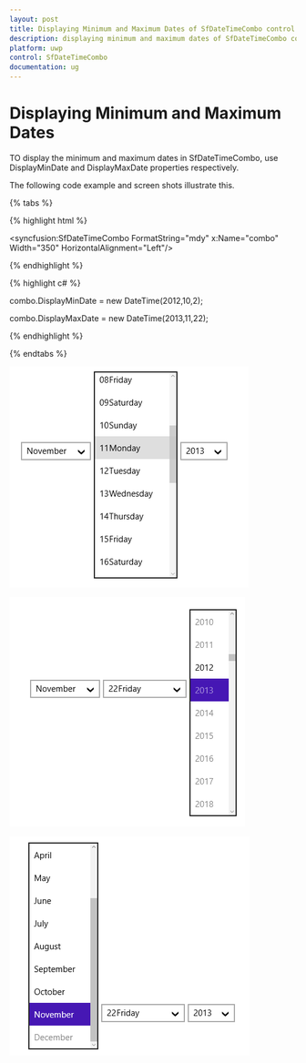 ```yaml
---
layout: post
title: Displaying Minimum and Maximum Dates of SfDateTimeCombo control for UWP
description: displaying minimum and maximum dates of SfDateTimeCombo control for UWP
platform: uwp
control: SfDateTimeCombo
documentation: ug
---
```


# Displaying Minimum and Maximum Dates

TO display the minimum and maximum dates in SfDateTimeCombo, use DisplayMinDate and DisplayMaxDate properties respectively.

The following code example and screen shots illustrate this.

{% tabs %}

{% highlight html %}

<Grid Background="{StaticResource ApplicationPageBackgroundThemeBrush}">

<syncfusion:SfDateTimeCombo FormatString="mdy" x:Name="combo" Width="350" HorizontalAlignment="Left"/>   

</Grid> 

{% endhighlight %}

{% highlight c# %}

combo.DisplayMinDate = new DateTime(2012,10,2);

combo.DisplayMaxDate = new DateTime(2013,11,22);

{% endhighlight %}

{% endtabs %}

![](Displaying-Minimum-and-Maximum-Dates_images/Displaying-Minimum-and-Maximum-Dates_img1.png)

![](Displaying-Minimum-and-Maximum-Dates_images/Displaying-Minimum-and-Maximum-Dates_img2.png)

![](Displaying-Minimum-and-Maximum-Dates_images/Displaying-Minimum-and-Maximum-Dates_img3.png)